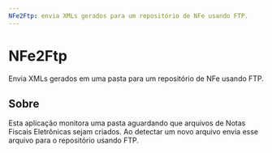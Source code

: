 ```yaml
---
NFe2Ftp: envia XMLs gerados para um repositório de NFe usando FTP.
---
```


# NFe2Ftp
Envia XMLs gerados em uma pasta para um repositório de NFe usando FTP.

## Sobre
Esta aplicação monitora uma pasta aguardando que arquivos de Notas Fiscais Eletrônicas sejam criados. Ao detectar um novo arquivo envia esse arquivo para o repositório usando FTP.